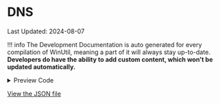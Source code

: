 # DNS

Last Updated: 2024-08-07


!!! info
     The Development Documentation is auto generated for every compilation of WinUtil, meaning a part of it will always stay up-to-date. **Developers do have the ability to add custom content, which won't be updated automatically.**


<!-- BEGIN CUSTOM CONTENT -->

<!-- END CUSTOM CONTENT -->

<details>
<summary>Preview Code</summary>

```json
{
  "Content": "DNS",
  "category": "z__Advanced Tweaks - CAUTION",
  "panel": "1",
  "Order": "a040_",
  "Type": "Combobox",
  "ComboItems": "Default DHCP Google Cloudflare Cloudflare_Malware Cloudflare_Malware_Adult Open_DNS Quad9 AdGuard_Ads_Trackers AdGuard_Ads_Trackers_Malware_Adult",
  "link": "https://christitustech.github.io/ATATOOLS/dev/tweaks/z--Advanced-Tweaks---CAUTION/changedns"
}
```

</details>


<!-- BEGIN SECOND CUSTOM CONTENT -->

<!-- END SECOND CUSTOM CONTENT -->


[View the JSON file](https://github.com/ChrisTitusTech/ATATOOLS/tree/main/config/tweaks.json)

